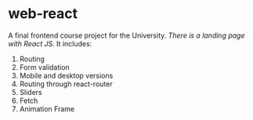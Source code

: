 # web-react

A final frontend course project for the University. *There is a landing page with React JS.*
It includes: 
1. Routing
2. Form validation
3. Mobile and desktop versions
4. Routing through react-router
5. Sliders
6. Fetch
7. Animation Frame
